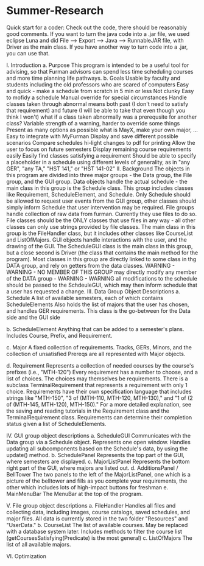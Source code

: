 # Summer-Research

Quick start for a coder:
    Check out the code, there should be reasonably good comments. If you want to turn the java code into a .jar file, we used
    eclipse Luna and did File --> Export --> Java --> RunnableJAR file, with Driver as the main class. If you have another way to 
    turn code into a .jar, you can use that.

I. Introduction
  a. Purpose 
     This program is intended to be a useful tool for advising, so that Furman advisors can spend less time scheduling courses
     and more time planning life pathways.
  b. Goals
    Usable by faculty and students 
      including the old professors who are scared of computers
      Easy and quick - make a schedule from scratch in 5 min or less
      Not clunky
    Easy to mofidy a schedule
    Manual override for special circumstances
      Handle classes taken through abnormal means 
        both past (I don't need to satisfy that requirement) 
          and future (I will be able to take that even though you think I won't)
        what if a class taken abnormally was a prerequsite for another class?
      Variable strength of a warning, harder to override some things
    Present as many options as possible
      what is MayX, make your own major, ...
    Easy to integrate with MyFurman
    Display and save different possible scenarios
    Compare schedules
      hi-light changes
      to pdf for printing
    Allow the user to focus on future semesters
    Display remaining course requirements easily
    Easily find classes satisfying a requirement
    Should be able to specify a placeholder in a schedule using different levels of generality, 
        as in "any GER", "any TA," "HST 141," or "HST 141-02"
II. Background
    The objects in this program are divided into three major groups - the Data group, the File group, and the GUI group.
    Data objects handle the actual schedule - the main class in this group is the Schedule class. This group includes classes
        like Requirement, ScheduleElement, and Schedule. Only Schedule should be allowed to request user events from
        the GUI group, other classes should simply inform Schedule that user intervention may be required.
    File groups handle collection of raw data from furman. Currently they use files to do so. File classes should be 
         the ONLY classes that use files in any way - all other classes can only use strings provided by file classes.
         The main class in this group is the FileHandler class, but it includes other classes like CourseList and
         ListOfMajors.
    GUI objects handle interactions with the user, and the drawing of the GUI. The ScheduleGUI class is the main class in this 
        group, but a close second is Driver (the class that contains the main method for the program). Most classes in this group
        are directly linked to some class in thg DATA group, and rely on getters from the data classes. 
        WARNING - WARNING -  NO MEMBER OF THIS GROUP may directly modify any member of the DATA group - WARNING - WARNING
        all modifications to the schedule should be passed to the SchdeuleGUI, which
        may then inform schedule that a user has requested a change.
III. Data Group Object Descriptions
  a. Schedule
    A list of available semesters, each of which contains ScheduleElements
    Also holds the list of majors that the user has chosen, and handles GER requirements.
    This class is the go-between for the Data side and the GUI side

  b. ScheduleElement
    Anything that can be added to a semester's plans.
    Includes Course, Prefix, and Requirement.
    
  c. Major
    A fixed collection of requirements.
    Tracks, GERs, Minors, and the collection of unsatisfied Prereqs are all represented with Major objects.
      
  d. Requirement
    Represents a collection of needed courses by the course's prefixes (i.e., "MTH-120")
    Every requirement has a number to choose, and a list of choices. The choices may themselves be requirements.
    There is a subclass TerminalRequirement that represents a requirement with only 1 choice.
    Requirements have their own specification language that includes strings like "MTH-150", "3 of (MTH-110, MTH-120, MTH-130),"
    and "1 of (2 of (MTH-145, MTH-120), MTH-150)." For a more detailed explanation, see the saving and reading tutorials in
    the Requirement class and the TerminalRequirement class.
    Requirements can determine their completion status given a list of ScheduleElements.
    
    

      
 
  
IV. GUI group object descriptions
  a. ScheduleGUI 
      Communicates with the Data group via a Schedule object.
      Represents one open window.
      Handles updating all subcomponents based on the Schedule's data, by using the update() method.
  b. SchedulePanel
      Represents the top part of the GUI, where semesters are displayed.
  c. MajorListPanel
      Represents the bottom right part of the GUI, where majors are listed out.
  d. AdditionsPanel / BellTower
      The two panels to the left of the MajorListPanel, one which is a picture of the belltower and fills as you 
      complete your requirements, the other which includes lots of high-impact buttons for freshman
  e. MainMenuBar
      The MenuBar at the top of the program.
    
V. File group object descriptions
  a. FileHandler
      Handles all files and collecting data, including images, course catalogs, saved schedules, and major files.
      All data is currently stored in the two folder "Resources" and "UserData."
  b. CourseList
      The list of available courses. May be replaced with a database system later. Includes methods to filter the course list
      (getCoursesSatisfying(Predicate<Course>) is the most general)
  c. ListOfMajors
      The list of all available majors.
  
VI. Optimization

